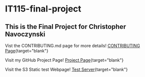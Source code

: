 # IT115-final-project

## This is the Final Project for Christopher Navoczynski

Vist the CONTRIBUTING.md page for more details!
[CONTRIBUTING Page](https://github.com/ChrisNavoczynski/IT115-final-project/blob/main/CONTRIBUTING.md){target="blank"}

Visit my GitHub Project Page!
[Project Page](https://chrisnavoczynski.github.io/IT115-final-project/index.html){target="blank"}

Visit the S3 Static test Webpage!
[Test Server](http://it115-chrisnavo-finalproject.s3-website-us-east-1.amazonaws.com/test.html){target="blank"}
